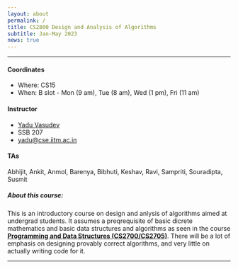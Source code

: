 ```yaml
---
layout: about
permalink: /
title: CS2800 Design and Analysis of Algorithms
subtitle: Jan-May 2023
news: true  
---
```


---
#### **Coordinates**
- Where: CS15
- When: B slot - Mon (9 am), Tue (8 am), Wed (1 pm), Fri (11 am)

#### **Instructor**
- [Yadu Vasudev](https://yaduvasudev.github.io/)
- SSB 207
- yadu@cse.iitm.ac.in

#### **TAs**
Abhijit, Ankit, Anmol, Barenya, Bibhuti, Keshav, Ravi, Sampriti, Souradipta, Susmit

##### **About this course**:

This is an introductory course on design and anlysis of algorithms aimed at undergrad students. It assumes a preqrequisite of basic dicrete mathematics and basic data structures and algorithms as seen in the course **[Programming and Data Structures (CS2700/CS2705)](http://cse.iitm.ac.in/course_details.php?arg=ODg=)**. There will be a lot of emphasis on designing provably correct algorithms, and very little on actually writing code for it.

---
